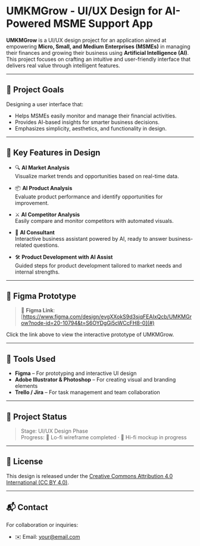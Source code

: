 # UMKMGrow - UI/UX Design for AI-Powered MSME Support App

**UMKMGrow** is a UI/UX design project for an application aimed at empowering **Micro, Small, and Medium Enterprises (MSMEs)** in managing their finances and growing their business using **Artificial Intelligence (AI)**. This project focuses on crafting an intuitive and user-friendly interface that delivers real value through intelligent features.

---

## 🎯 Project Goals

Designing a user interface that:
- Helps MSMEs easily monitor and manage their financial activities.
- Provides AI-based insights for smarter business decisions.
- Emphasizes simplicity, aesthetics, and functionality in design.

---

## 🌟 Key Features in Design

- 🔍 **AI Market Analysis**  
  Visualize market trends and opportunities based on real-time data.

- 📦 **AI Product Analysis**  
  Evaluate product performance and identify opportunities for improvement.

- ⚔️ **AI Competitor Analysis**  
  Easily compare and monitor competitors with automated visuals.

- 🧠 **AI Consultant**  
  Interactive business assistant powered by AI, ready to answer business-related questions.

- 🛠️ **Product Development with AI Assist**  
  Guided steps for product development tailored to market needs and internal strengths.

---

## 🎨 Figma Prototype

> 🔗 **Figma Link**: [https://www.figma.com/design/evgXXokS9d3sjqFEAIxQcb/UMKMGrow?node-id=20-10794&t=S6OYDgGi5cWCcFH8-0](#)

Click the link above to view the interactive prototype of UMKMGrow.

---

## 🔧 Tools Used

- **Figma** – For prototyping and interactive UI design
- **Adobe Illustrator & Photoshop** – For creating visual and branding elements
- **Trello / Jira** – For task management and team collaboration

---

## 🧪 Project Status

> Stage: UI/UX Design Phase  
> Progress: 📐 Lo-fi wireframe completed · 🎨 Hi-fi mockup in progress

---

## 📄 License

This design is released under the [Creative Commons Attribution 4.0 International (CC BY 4.0)](https://creativecommons.org/licenses/by/4.0/).

---

## 📬 Contact

For collaboration or inquiries:
- ✉️ Email: your@email.com
